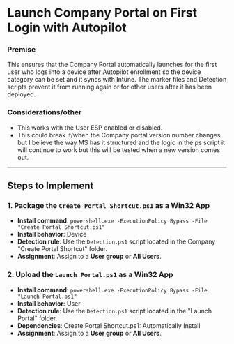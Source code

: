 # Launch Company Portal on First Login with Autopilot

### Premise
This ensures that the Company Portal automatically launches for the first user who logs into a device after Autopilot enrollment so the device category can be set and it syncs with Intune. 
The marker files and Detection scripts prevent it from running again or for other users after it has been deployed. 

### Considerations/other
- This works with the User ESP enabled or disabled.
- This could break if/when the Company portal version number changes but I believe the way MS has it structured and the logic in the ps script it will continue to work but this will be tested when a new version comes out.

---

## Steps to Implement

### 1. Package the `Create Portal Shortcut.ps1` as a Win32 App
- **Install command**: `powershell.exe -ExecutionPolicy Bypass -File "Create Portal Shortcut.ps1"`
- **Install behavior**: Device
- **Detection rule**: Use the `Detection.ps1` script located in the Company "Create Portal Shortcut" folder.
- **Assignment**: Assign to a **User group** or **All Users**.

### 2. Upload the `Launch Portal.ps1` as a Win32 App
- **Install command**: `powershell.exe -ExecutionPolicy Bypass -File "Launch Portal.ps1"`
- **Install behavior**: User
- **Detection rule**: Use the `Detection.ps1` script located in the "Launch Portal" folder.
- **Dependencies**: Create Portal Shortcut.ps1: Automatically Install
- **Assignment**: Assign to a **User group** or **All Users**.
